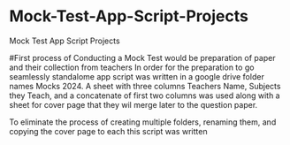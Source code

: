 # Mock-Test-App-Script-Projects
Mock Test App Script Projects 

#First process of Conducting a Mock Test would be preparation of paper and their collection from teachers
In order for the preparation to go seamlessly standalome app script was written in a google drive folder names Mocks 2024. 
A sheet with three columns Teachers Name, Subjects they Teach, and a concatenate of first two columns was used
along with a sheet for cover page that they wil merge later to the question paper. 

To eliminate the process of creating multiple folders, renaming them, and copying the cover page to each this script was written
<ahref></a>

